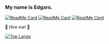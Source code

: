 ### My name is Edgars.

[![ReadMe Card](https://github-readme-stats.vercel.app/api/pin/?username=Volsund&repo=BinderisLaravel)](https://github.com/Volsund/BinderisLaravel)
[![ReadMe Card](https://github-readme-stats.vercel.app/api/pin/?username=Volsund&repo=CSVParser)](https://github.com/Volsund/CSVParser)
[![ReadMe Card](https://github-readme-stats.vercel.app/api/pin/?username=Volsund&repo=DocThumbnails)](https://github.com/Volsund/DocThumbnails)





👯 Hire me!  👯 

[![Top Langs](https://github-readme-stats.vercel.app/api/top-langs/?username=Volsund&layout=compact&hide=java)](https://github.com/Volsund/github-readme-stats)



